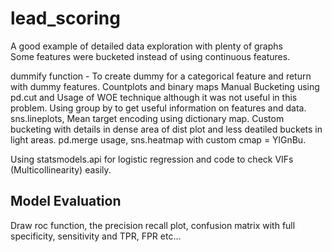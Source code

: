 # lead_scoring
A good example of detailed data exploration with plenty of graphs<br>
Some features were bucketed instead of using continuous features.

dummify function - To create dummy for a categorical feature and return with dummy features.
Countplots and binary maps
Manual Bucketing using pd.cut and Usage of WOE technique although it was not useful in this problem.
Using group by to get useful information on features and data.
sns.lineplots, Mean target encoding using dictionary map.
Custom bucketing with details in dense area of dist plot and less deatiled buckets in light areas.
pd.merge usage, sns.heatmap with custom cmap = YlGnBu.

Using statsmodels.api for logistic regression and code to check VIFs (Multicollinearity) easily.

## Model Evaluation
Draw roc function, the precision recall plot, confusion matrix with full specificity, sensitivity and TPR, FPR etc...
